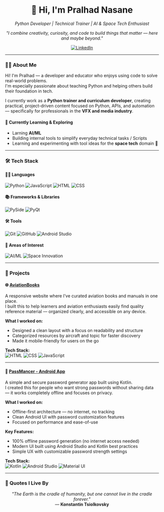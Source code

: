 <h1 align="center">👋 Hi, I'm Pralhad Nasane</h1>
<p align="center">
  <em>Python Developer | Technical Trainer | AI & Space Tech Enthusiast</em>
</p>

<p align="center">
  <em>"I combine creativity, curiosity, and code to build things that matter — here and maybe beyond."</em>
</p>

<p align="center">
  <a href="https://in.linkedin.com/in/pralhadnasane" target="_blank">
    <img src="https://img.shields.io/badge/LinkedIn-Pralhad%20Nasane-blue?style=for-the-badge&logo=linkedin" alt="LinkedIn">
  </a>
</p>

---

### 🧑‍💼 About Me

Hi! I'm Pralhad — a developer and educator who enjoys using code to solve real-world problems.  
I'm especially passionate about teaching Python and helping others build their foundation in tech.

I currently work as a **Python trainer and curriculum developer**, creating practical, project-driven content focused on Python, APIs, and automation — specifically for professionals in the **VFX and media industry**.

#### 🔭 Currently Learning & Exploring

- Larning **AI/ML**  
- Building internal tools to simplify everyday technical tasks / Scripts
- Learning and experimenting with tool ideas for the **space tech** domain 🚀

---

### 🛠️ Tech Stack

#### 👨‍💻 Languages
![Python](https://img.shields.io/badge/Python-3776AB?style=flat-square&logo=python&logoColor=white)
![JavaScript](https://img.shields.io/badge/JavaScript-F7DF1E?style=flat-square&logo=javascript&logoColor=black)
![HTML](https://img.shields.io/badge/HTML5-E34F26?style=flat-square&logo=html5&logoColor=white)
![CSS](https://img.shields.io/badge/CSS3-1572B6?style=flat-square&logo=css3&logoColor=white)

#### 📚 Frameworks & Libraries
![PySide](https://img.shields.io/badge/PySide-20232A?style=flat-square&logo=qt&logoColor=white)
![PyQt](https://img.shields.io/badge/PyQt-41CD52?style=flat-square&logo=qt&logoColor=white)

#### 🛠 Tools
![Git](https://img.shields.io/badge/Git-F05032?style=flat-square&logo=git&logoColor=white)
![GitHub](https://img.shields.io/badge/GitHub-181717?style=flat-square&logo=github)
![Android Studio](https://img.shields.io/badge/Android%20Studio-3DDC84?style=flat-square&logo=android-studio&logoColor=white)

#### 🎯 Areas of Interest
![AI/ML](https://img.shields.io/badge/AI%2FML-black?style=flat-square&logo=ai&logoColor=white)
![Space Innovation](https://img.shields.io/badge/Space%20Tech-blue?style=flat-square)

---

### 🚀 Projects

#### 🌐 [AviationBooks](https://github.com/Pralhad-Nasane/AviationBooks)  
A responsive website where I’ve curated aviation books and manuals in one place.  
I built this to help learners and aviation enthusiasts easily find quality reference material — organized clearly, and accessible on any device.

**What I worked on:**  
- Designed a clean layout with a focus on readability and structure  
- Categorized resources by aircraft and topic for faster discovery  
- Made it mobile-friendly for users on the go  

**Tech Stack:**  
![HTML](https://img.shields.io/badge/HTML5-E34F26?style=flat-square&logo=html5&logoColor=white)
![CSS](https://img.shields.io/badge/CSS3-1572B6?style=flat-square&logo=css3&logoColor=white)
![JavaScript](https://img.shields.io/badge/JavaScript-F7DF1E?style=flat-square&logo=javascript&logoColor=black)

---

#### 📱 [PassMancer - Android App](https://play.google.com/store/apps/details?id=com.passmancer.android&hl=en&pli=1)  
A simple and secure password generator app built using Kotlin.  
I created this for people who want strong passwords without sharing data — it works completely offline and focuses on privacy.

**What I worked on:**
- Offline-first architecture — no internet, no tracking  
- Clean Android UI with password customization features  
- Focused on performance and ease-of-use

**Key Features:**
- 100% offline password generation (no internet access needed)
- Modern UI built using Android Studio and Kotlin best practices
- Simple UX with customizable password strength settings

**Tech Stack:**  
![Kotlin](https://img.shields.io/badge/Kotlin-0095D5?style=flat-square&logo=kotlin&logoColor=white)
![Android Studio](https://img.shields.io/badge/Android%20Studio-3DDC84?style=flat-square&logo=android-studio&logoColor=white)
![Material UI](https://img.shields.io/badge/Material%20Design-757575?style=flat-square&logo=material-design&logoColor=white)

---

### 🧠 Quotes I Live By

<p align="center">
  <em>"The Earth is the cradle of humanity, but one cannot live in the cradle forever."</em><br>
  — <strong>Konstantin Tsiolkovsky</strong>
</p>
